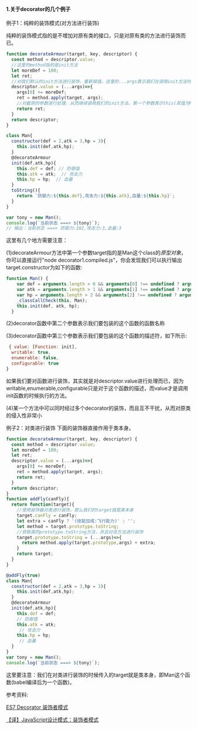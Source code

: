 #### 1.关于decorator的几个例子
例子1：纯粹的装饰模式(对方法进行装饰)

纯粹的装饰模式指的是不增加对原有类的接口，只是对原有类的方法进行装饰而已。

```js
function decorateArmour(target, key, descriptor) {
  const method = descriptor.value;
  //这里的method指的是init方法
  let moreDef = 100;
  let ret;
  //对我们默认的init方法进行装饰，重新赋值。这里的...args表示我们在调用init方法时候传入的参数，即对参数进行了截获，然后进行处理
  descriptor.value = (...args)=>{
    args[0] += moreDef;
    ret = method.apply(target, args);
    //对截获的参数进行处理，从而继续调用我们的init方法。第一个参数表示this(其值为Man.prototype)，而第二个参数表示传入init方法的参数，而且这个参数已经被装饰过了
    return ret;
  }
  return descriptor;
}

class Man{
  constructor(def = 2,atk = 3,hp = 3){
    this.init(def,atk,hp);
  }
  @decorateArmour
  init(def,atk,hp){
    this.def = def; // 防御值
    this.atk = atk;  // 攻击力
    this.hp = hp;  // 血量
  }
  toString(){
    return `防御力:${this.def},攻击力:${this.atk},血量:${this.hp}`;
  }
}

var tony = new Man();
console.log(`当前状态 ===> ${tony}`);
// 输出：当前状态 ===> 防御力:102,攻击力:3,血量:3
```
这里有几个地方需要注意：

(1)decorateArmour方法中第一个参数target指的是Man这个class的*原型对象*，你可以直接运行"node decorator1.compiled.js"，你会发现我们可以执行输出target.constructor为如下的函数:

```js
function Man() {
    var def = arguments.length > 0 && arguments[0] !== undefined ? arguments[0] : 2;
    var atk = arguments.length > 1 && arguments[1] !== undefined ? arguments[1] : 3;
    var hp = arguments.length > 2 && arguments[2] !== undefined ? arguments[2] : 3;
    _classCallCheck(this, Man);
    this.init(def, atk, hp);
  }
```

(2)decorator函数中第二个参数表示我们要包装的这个函数的函数名称

(3)decorator函数中第三个参数表示我们要包装的这个函数的描述符，如下所示:

```js
 { value: [Function: init],
  writable: true,
  enumerable: false,
  configurable: true 
}
```
如果我们要对函数进行装饰，其实就是对descriptor.value进行处理而已，因为writable,enumerable,configurable只是对于这个函数的描述，而value才是调用init函数的时候执行的方法。

(4)某一个方法中可以同时经过多个decorator的装饰，而且互不干扰，从而对原类的侵入性非常小


例子2：对类进行装饰
下面的装饰器直接作用于类本身。

```js
function decorateArmour(target, key, descriptor) {
  const method = descriptor.value;
  let moreDef = 100;
  let ret;
  descriptor.value = (...args)=>{
    args[0] += moreDef;
    ret = method.apply(target, args);
    return ret;
  }
  return descriptor;
}
function addFly(canFly){
  return function(target){
    //使用装饰器对类进行装饰，那么我们的target就是类本身
    target.canFly = canFly;
    let extra = canFly ? '(技能加成:飞行能力)' : '';
    let method = target.prototype.toString;
    //获取类的prototype.toString方法，并且对该方法进行装饰
    target.prototype.toString = (...args)=>{
      return method.apply(target.prototype,args) + extra;
    }
    return target;
  }
}

@addFly(true)
class Man{
  constructor(def = 2,atk = 3,hp = 3){
    this.init(def,atk,hp);
  }
  @decorateArmour
  init(def,atk,hp){
    this.def = def;
    // 防御值
    this.atk = atk;
     // 攻击力
    this.hp = hp;
     // 血量
  }
}
var tony = new Man();
console.log(`当前状态 ===> ${tony}`);
```
这里要注意：我们在对类进行装饰的时候传入的target就是类本身，即Man这个函数(babel编译后为一个函数)。











参考资料:

[ES7 Decorator 装饰者模式](http://taobaofed.org/blog/2015/11/16/es7-decorator/)

[【译】JavaScript设计模式：装饰者模式](http://www.codingserf.com/index.php/2015/05/javascript-design-patterns-decorator/)
